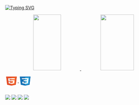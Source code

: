 [![Typing SVG](https://readme-typing-svg.demolab.com?font=Fira+Code&duration=4000&pause=980&color=FC6D95&width=435&lines=Ol%C3%A1%2C+eu+sou+L%C3%BAcia+de+F%C3%A1tima+Martins;Curso+Ci%C3%AAncia+da+Computa%C3%A7%C3%A3o+na+UFPI;Bem-vindo+ao+meu+git!+%3C3)](https://git.io/typing-svg)

<div align="center">
  <a href="https://github.com/luciafm">
  <img height="180em" width="42%" src="https://github-readme-stats.vercel.app/api?username=luciafm&show_icons=true&theme=dracula&include_all_commits=true&count_private=true"/>
  <img height="180em" width="46%" src="https://github-readme-stats.vercel.app/api/top-langs/?username=luciafm&layout=compact&langs_count=7&theme=dracula"/>
</div>

<div style="display: inline_block"><br>
  <img align="center" alt="Lucia-HTML" height="30" width="40" src="https://raw.githubusercontent.com/devicons/devicon/master/icons/html5/html5-original.svg">
  <img align="center" alt="Lucia-CSS" height="30" width="40" src="https://raw.githubusercontent.com/devicons/devicon/master/icons/css3/css3-original.svg">
</div>

  ##

<div> 
  <a href="https://www.instagram.com/luciaf_m/" target="_blank"><img src="https://img.shields.io/badge/-Instagram-%23E4405F?style=for-the-badge&logo=instagram&logoColor=white" target="_blank"></a>
 <a href="https://" target="_blank"><img src="https://img.shields.io/badge/Discord-7289DA?style=for-the-badge&logo=discord&logoColor=white" target="_blank"></a> 
  <a href = "mailto:luciadfatima.1@gmail.com"><img src="https://img.shields.io/badge/-Gmail-%23333?style=for-the-badge&logo=gmail&logoColor=white" target="_blank"></a>
  <a href="https://www.linkedin.com/in/l%C3%BAcia-de-f%C3%A1tima-martins031/" target="_blank"><img src="https://img.shields.io/badge/-LinkedIn-%230077B5?style=for-the-badge&logo=linkedin&logoColor=white" target="_blank"></a>

</div>
